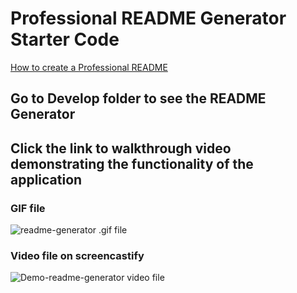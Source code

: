 # Professional README Generator Starter Code

[How to create a Professional README](./readme-guide.md)


## Go to Develop folder to see the README Generator


## Click the link to walkthrough video demonstrating the functionality of the application

### GIF file
![readme-generator .gif file](https://user-images.githubusercontent.com/69065671/150661759-8ba9a1ab-126f-4251-b19a-cfb9adfc5a08.png)
### Video file on screencastify
![Demo-readme-generator video file](https://watch.screencastify.com/v/dRN0KovGQhDY1WokwQdU)
